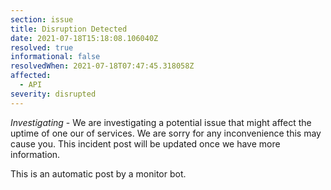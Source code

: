 ```yaml
---
section: issue
title: Disruption Detected
date: 2021-07-18T15:18:08.106040Z
resolved: true
informational: false
resolvedWhen: 2021-07-18T07:47:45.318058Z
affected:
  - API
severity: disrupted
---
```

*Investigating* - We are investigating a potential issue that might affect the uptime of one our of services. We are sorry for any inconvenience this may cause you. This incident post will be updated once we have more information.

This is an automatic post by a monitor bot.
        